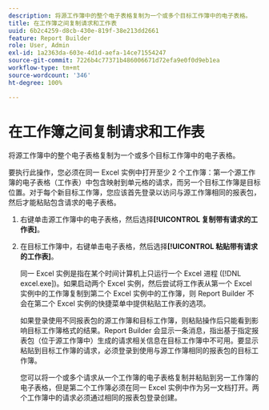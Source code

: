 ```yaml
---
description: 将源工作簿中的整个电子表格复制为一个或多个目标工作簿中的电子表格。
title: 在工作簿之间复制请求和工作表
uuid: 6b2c4259-d8cb-430e-819f-38e213dd2661
feature: Report Builder
role: User, Admin
exl-id: 1a2363da-603e-4d1d-aefa-14ce71554247
source-git-commit: 7226b4c77371b486006671d72efa9e0f0d9eb1ea
workflow-type: tm+mt
source-wordcount: '346'
ht-degree: 100%

---
```


# 在工作簿之间复制请求和工作表

将源工作簿中的整个电子表格复制为一个或多个目标工作簿中的电子表格。

要执行此操作，您必须在同一 Excel 实例中打开至少 2 个工作簿：第一个源工作簿的电子表格（工作表）中包含映射到单元格的请求，而另一个目标工作簿是目标位置。对于每个新目标工作簿，您应该首先登录以访问与源工作簿相同的报表包，然后才能粘贴包含请求的电子表格。
1. 右键单击源工作簿中的电子表格，然后选择&#x200B;**[!UICONTROL 复制带有请求的工作表]**。
1. 在目标工作簿中，右键单击电子表格，然后选择&#x200B;**[!UICONTROL 粘贴带有请求的工作表]**。

   同一 Excel 实例是指在某个时间计算机上只运行一个 Excel 进程 ([!DNL excel.exe])。如果启动两个 Excel 实例，然后尝试将工作表从第一个 Excel 实例中的工作簿复制到第二个 Excel 实例中的工作簿，则 Report Builder 不会在第二个 Excel 实例的快捷菜单中提供粘贴工作表的选项。

   如果登录使用不同报表包的源工作簿和目标工作簿，则粘贴操作后只能看到影响目标工作簿格式的结果。Report Builder 会显示一条消息，指出基于指定报表包（位于源工作簿中）生成的请求相关信息在目标工作簿中不可用。要显示粘贴到目标工作簿的请求，必须登录到使用与源工作簿相同的报表包的目标工作簿。

   您可以将一个或多个请求从一个工作簿的电子表格复制并粘贴到另一工作簿的电子表格，但是第二个工作簿必须在同一 Excel 实例中作为另一文档打开。两个工作簿中的请求必须通过相同的报表包登录创建。
